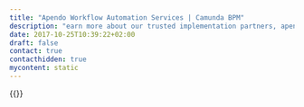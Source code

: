 ```yaml
---
title: "Apendo Workflow Automation Services | Camunda BPM"
description: "earn more about our trusted implementation partners, apendo. Camunda is the leader for workflow automation & business process management. Get your 30 day trial today."
date: 2017-10-25T10:39:22+02:00
draft: false
contact: true
contacthidden: true
mycontent: static
---
```

{{<partner-single
company="apendo"
type="si"
website="http://www.apendo.se"
countrycode="SE"
city="Danderyd"
description="http://apendo.se/#why-apendo"
siregion="emea"
level="basic"
logo="//images.ctfassets.net/vpidbgnakfvf/4QsNmMXjk1pOrPD5nPw0QF/83bbf6b18938bb60237501481f0c2bd6/apendo_logo.png">}}